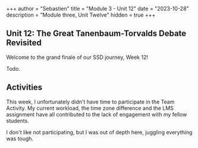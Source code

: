 +++
author = "Sebastien"
title = "Module 3 - Unit 12"
date = "2023-10-28"
description = "Module three, Unit Twelve"
hidden = true
+++

## Unit 12: The Great Tanenbaum-Torvalds Debate Revisited

Welcome to the grand finale of our SSD journey, Week 12!

Todo.

## Activities

This week, I unfortunately didn't have time to participate in the Team Activity.
My current workload, the time zone difference and the LMS assignment have all contributed to the lack of engagement with my fellow students.

I don't like not participating, but I was out of depth here, juggling everything was tough.